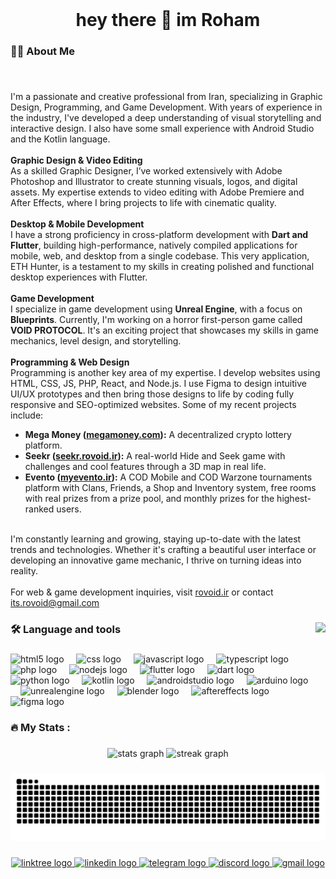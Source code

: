 <br>

<h1 align="center">hey there 👋 im Roham</h1>

###

<h3 align="left">👩‍💻  About Me</h3>

###

<br clear="both">

<p align="left">
I'm a passionate and creative professional from Iran, specializing in Graphic Design, Programming, and Game Development. With years of experience in the industry, I've developed a deep understanding of visual storytelling and interactive design. I also have some small experience with Android Studio and the Kotlin language.
<br><br>
<strong>Graphic Design & Video Editing</strong>
<br>
As a skilled Graphic Designer, I’ve worked extensively with Adobe Photoshop and Illustrator to create stunning visuals, logos, and digital assets. My expertise extends to video editing with Adobe Premiere and After Effects, where I bring projects to life with cinematic quality.
<br><br>
<strong>Desktop & Mobile Development</strong>
<br>
I have a strong proficiency in cross-platform development with <strong>Dart and Flutter</strong>, building high-performance, natively compiled applications for mobile, web, and desktop from a single codebase. This very application, ETH Hunter, is a testament to my skills in creating polished and functional desktop experiences with Flutter.
<br><br>
<strong>Game Development</strong>
<br>
I specialize in game development using <strong>Unreal Engine</strong>, with a focus on <strong>Blueprints</strong>. Currently, I'm working on a horror first-person game called <strong>VOID PROTOCOL</strong>. It's an exciting project that showcases my skills in game mechanics, level design, and storytelling.
<br><br>
<strong>Programming & Web Design</strong>
<br>
Programming is another key area of my expertise. I develop websites using HTML, CSS, JS, PHP, React, and Node.js. I use Figma to design intuitive UI/UX prototypes and then bring those designs to life by coding fully responsive and SEO-optimized websites. Some of my recent projects include:
<br>
<ul>
<li><b>Mega Money (<a href="https://megamoney.com/" target="_blank">megamoney.com</a>):</b> A decentralized crypto lottery platform.</li>
<li><b>Seekr (<a href="https://seekr.rovoid.ir/" target="_blank">seekr.rovoid.ir</a>):</b> A real-world Hide and Seek game with challenges and cool features through a 3D map in real life.</li>
<li><b>Evento (<a href="https://myevento.ir/" target="_blank">myevento.ir</a>):</b> A COD Mobile and COD Warzone tournaments platform with Clans, Friends, a Shop and Inventory system, free rooms with real prizes from a prize pool, and monthly prizes for the highest-ranked users.</li>
</ul>
<br>
I'm constantly learning and growing, staying up-to-date with the latest trends and technologies. Whether it's crafting a beautiful user interface or developing an innovative game mechanic, I thrive on turning ideas into reality.
<br><br>
For web & game development inquiries, visit <a href="http://rovoid.ir/">rovoid.ir</a> or contact <a href="mailto:its.rovoid@gmail.com">its.rovoid@gmail.com</a>
</p>

###

<img align="right" height="150" src="https://ik.imagekit.io/ROVOID/ROVOID_512.jpg"  />

###

<h3 align="left">🛠 Language and tools</h3>

###

<div align="left">
  <img src="https://cdn.jsdelivr.net/gh/devicons/devicon/icons/html5/html5-original.svg" height="40" alt="html5 logo"  />
  <img width="12" />
  <img src="https://cdn.jsdelivr.net/gh/devicons/devicon/icons/css3/css3-original.svg" height="40" alt="css logo"  />
  <img width="12" />
  <img src="https://cdn.jsdelivr.net/gh/devicons/devicon/icons/javascript/javascript-original.svg" height="40" alt="javascript logo"  />
  <img width="12" />
  <img src="https://cdn.jsdelivr.net/gh/devicons/devicon/icons/typescript/typescript-original.svg" height="40" alt="typescript logo"  />
  <img width="12" />
  <img src="https://cdn.jsdelivr.net/gh/devicons/devicon/icons/php/php-original.svg" height="40" alt="php logo"  />
  <img width="12" />
  <img src="https://cdn.jsdelivr.net/gh/devicons/devicon/icons/nodejs/nodejs-original.svg" height="40" alt="nodejs logo"  />
  <img width="12" />
  <img src="https://cdn.jsdelivr.net/gh/devicons/devicon/icons/flutter/flutter-original.svg" height="40" alt="flutter logo"  />
  <img width="12" />
  <img src="https://cdn.jsdelivr.net/gh/devicons/devicon/icons/dart/dart-original.svg" height="40" alt="dart logo"  />
  <img width="12" />
  <img src="https://cdn.jsdelivr.net/gh/devicons/devicon/icons/python/python-original.svg" height="40" alt="python logo"  />
  <img width="12" />
  <img src="https://cdn.jsdelivr.net/gh/devicons/devicon/icons/kotlin/kotlin-original.svg" height="40" alt="kotlin logo"  />
  <img width="12" />
  <img src="https://cdn.jsdelivr.net/gh/devicons/devicon/icons/androidstudio/androidstudio-original.svg" height="40" alt="androidstudio logo"  />
  <img width="12" />
  <img src="https://cdn.jsdelivr.net/gh/devicons/devicon/icons/arduino/arduino-original.svg" height="40" alt="arduino logo"  />
  <img width="12" />
  <img src="https://cdn.jsdelivr.net/gh/devicons/devicon/icons/unrealengine/unrealengine-original.svg" height="40" alt="unrealengine logo"  />
  <img width="12" />
  <img src="https://cdn.jsdelivr.net/gh/devicons/devicon/icons/blender/blender-original.svg" height="40" alt="blender logo"  />
  <img width="12" />
  <img src="https://cdn.jsdelivr.net/gh/devicons/devicon/icons/aftereffects/aftereffects-original.svg" height="40" alt="aftereffects logo"  />
  <img width="12" />
  <img src="https://cdn.jsdelivr.net/gh/devicons/devicon/icons/figma/figma-original.svg" height="40" alt="figma logo"  />
</div>

###

<h3 align="left">🔥   My Stats :</h3>

###

<div align="center">
  <img src="https://github-readme-stats.vercel.app/api?username=IMROVOID&hide_title=false&hide_rank=true&show_icons=true&include_all_commits=true&count_private=true&disable_animations=false&theme=dark&locale=en&hide_border=true&order=1" height="250" alt="stats graph"  />
  <img src="https://streak-stats.demolab.com?user=IMROVOID&locale=en&mode=daily&theme=dark&hide_border=true&border_radius=5&order=3" height="220" alt="streak graph"  />
</div>

###

<img src="https://raw.githubusercontent.com/IMROVOID/IMROVOID/output/snake.svg" alt="Snake animation" />

###

<div align="center">
  <a href="https://linktr.ee/ROVOID" target="_blank">
    <img src="https://img.shields.io/static/v1?message=Linktree&logo=linktree&label=&color=1de9b6&logoColor=white&labelColor=&style=for-the-badge" height="25" alt="linktree logo"  />
  </a>
  <a href="https://www.linkedin.com/in/roham-andarzgouu/" target="_blank">
    <img src="https://img.shields.io/static/v1?message=LinkedIn&logo=linkedin&label=&color=0077B5&logoColor=white&labelColor=&style=for-the-badge" height="25" alt="linkedin logo"  />
  </a>
  <a href="https://t.me/rovoid_dev" target="_blank">
    <img src="https://img.shields.io/static/v1?message=Telegram&logo=telegram&label=&color=2CA5E0&logoColor=white&labelColor=&style=for-the-badge" height="25" alt="telegram logo"  />
  </a>
  <a href="https://discord.com/invite/TuEpzZNgbZ" target="_blank">
    <img src="https://img.shields.io/static/v1?message=Discord&logo=discord&label=&color=7289DA&logoColor=white&labelColor=&style=for-the-badge" height="25" alt="discord logo"  />
  </a>
  <a href="mailto:its.rovoid@gmail.com" target="_blank">
    <img src="https://img.shields.io/static/v1?message=Gmail&logo=gmail&label=&color=D14836&logoColor=white&labelColor=&style=for-the-badge" height="25" alt="gmail logo"  />
  </a>
</div>

###
